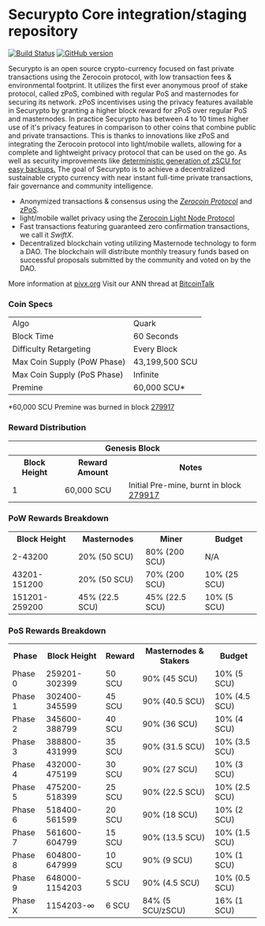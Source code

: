 Securypto Core integration/staging repository
=====================================

[![Build Status](https://travis-ci.org/Securypto-Project/Securypto.svg?branch=master)](https://travis-ci.org/Securypto-Project/Securypto) [![GitHub version](https://badge.fury.io/gh/Securypto-Project%2FSecurypto.svg)](https://badge.fury.io/gh/Securypto-Project%2FSecurypto)

Securypto is an open source crypto-currency focused on fast private transactions using the Zerocoin protocol, with low transaction fees & environmental footprint.  It utilizes the first ever anonymous proof of stake protocol, called zPoS, combined with regular PoS and masternodes for securing its network. zPoS incentivises using the privacy features available in Securypto by granting a higher block reward for zPoS over regular PoS and masternodes. In practice Securypto has between 4 to 10 times higher use of it's privacy features in comparison to other coins that combine public and private transactions. This is thanks to innovations like zPoS and integrating the Zerocoin protocol into light/mobile wallets, allowing for a complete and lightweight privacy protocol that can be used on the go. As well as security improvements like [deterministic generation of zSCU for easy backups.](https://www.reddit.com/r/pivx/comments/8gbjf7/how_to_use_deterministic_zerocoin_generation/)
The goal of Securypto is to achieve a decentralized sustainable crypto currency with near instant full-time private transactions, fair governance and community intelligence.
- Anonymized transactions & consensus using the [_Zerocoin Protocol_](http://www.pivx.org/zpiv) and [zPoS](https://pivx.org/zpos/).
- light/mobile wallet privacy using the [Zerocoin Light Node Protocol](https://pivx.org/wp-content/uploads/2018/11/Zerocoin_Light_Node_Protocol.pdf)
- Fast transactions featuring guaranteed zero confirmation transactions, we call it _SwiftX_.
- Decentralized blockchain voting utilizing Masternode technology to form a DAO. The blockchain will distribute monthly treasury funds based on successful proposals submitted by the community and voted on by the DAO.

More information at [pivx.org](http://www.pivx.org) Visit our ANN thread at [BitcoinTalk](http://www.bitcointalk.org/index.php?topic=1262920)

### Coin Specs
<table>
<tr><td>Algo</td><td>Quark</td></tr>
<tr><td>Block Time</td><td>60 Seconds</td></tr>
<tr><td>Difficulty Retargeting</td><td>Every Block</td></tr>
<tr><td>Max Coin Supply (PoW Phase)</td><td>43,199,500 SCU</td></tr>
<tr><td>Max Coin Supply (PoS Phase)</td><td>Infinite</td></tr>
<tr><td>Premine</td><td>60,000 SCU*</td></tr>
</table>

*60,000 SCU Premine was burned in block [279917](http://www.presstab.pw/phpexplorer/Securypto/block.php?blockhash=206d9cfe859798a0b0898ab00d7300be94de0f5469bb446cecb41c3e173a57e0)

### Reward Distribution

<table>
<th colspan=4>Genesis Block</th>
<tr><th>Block Height</th><th>Reward Amount</th><th>Notes</th></tr>
<tr><td>1</td><td>60,000 SCU</td><td>Initial Pre-mine, burnt in block <a href="http://www.presstab.pw/phpexplorer/Securypto/block.php?blockhash=206d9cfe859798a0b0898ab00d7300be94de0f5469bb446cecb41c3e173a57e0">279917</a></td></tr>
</table>

### PoW Rewards Breakdown

<table>
<th>Block Height</th><th>Masternodes</th><th>Miner</th><th>Budget</th>
<tr><td>2-43200</td><td>20% (50 SCU)</td><td>80% (200 SCU)</td><td>N/A</td></tr>
<tr><td>43201-151200</td><td>20% (50 SCU)</td><td>70% (200 SCU)</td><td>10% (25 SCU)</td></tr>
<tr><td>151201-259200</td><td>45% (22.5 SCU)</td><td>45% (22.5 SCU)</td><td>10% (5 SCU)</td></tr>
</table>

### PoS Rewards Breakdown

<table>
<th>Phase</th><th>Block Height</th><th>Reward</th><th>Masternodes & Stakers</th><th>Budget</th>
<tr><td>Phase 0</td><td>259201-302399</td><td>50 SCU</td><td>90% (45 SCU)</td><td>10% (5 SCU)</td></tr>
<tr><td>Phase 1</td><td>302400-345599</td><td>45 SCU</td><td>90% (40.5 SCU)</td><td>10% (4.5 SCU)</td></tr>
<tr><td>Phase 2</td><td>345600-388799</td><td>40 SCU</td><td>90% (36 SCU)</td><td>10% (4 SCU)</td></tr>
<tr><td>Phase 3</td><td>388800-431999</td><td>35 SCU</td><td>90% (31.5 SCU)</td><td>10% (3.5 SCU)</td></tr>
<tr><td>Phase 4</td><td>432000-475199</td><td>30 SCU</td><td>90% (27 SCU)</td><td>10% (3 SCU)</td></tr>
<tr><td>Phase 5</td><td>475200-518399</td><td>25 SCU</td><td>90% (22.5 SCU)</td><td>10% (2.5 SCU)</td></tr>
<tr><td>Phase 6</td><td>518400-561599</td><td>20 SCU</td><td>90% (18 SCU)</td><td>10% (2 SCU)</td></tr>
<tr><td>Phase 7</td><td>561600-604799</td><td>15 SCU</td><td>90% (13.5 SCU)</td><td>10% (1.5 SCU)</td></tr>
<tr><td>Phase 8</td><td>604800-647999</td><td>10 SCU</td><td>90% (9 SCU)</td><td>10% (1 SCU)</td></tr>
<tr><td>Phase 9</td><td>648000-1154203</td><td>5 SCU</td><td>90% (4.5 SCU)</td><td>10% (0.5 SCU)</td></tr>
<tr><td>Phase X</td><td>1154203-∞</td><td>6 SCU</td><td>84% (5 SCU/zSCU)</td><td>16% (1 SCU)</td></tr>
</table>
